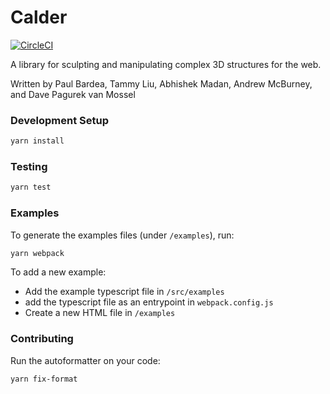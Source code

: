 # Calder
[![CircleCI](https://circleci.com/gh/calder-gl/calder/tree/master.svg?style=svg)](https://circleci.com/gh/calder-gl/calder/tree/master)

A library for sculpting and manipulating complex 3D structures for the web.

Written by Paul Bardea, Tammy Liu, Abhishek Madan, Andrew McBurney, and Dave Pagurek van Mossel

### Development Setup

```bash
yarn install
```

### Testing

```bash
yarn test
```

### Examples
To generate the examples files (under `/examples`), run:

```bash
yarn webpack
```

To add a new example:
- Add the example typescript file in `/src/examples`
- add the typescript file as an entrypoint in `webpack.config.js`
- Create a new HTML file in `/examples`

### Contributing
Run the autoformatter on your code:

```bash
yarn fix-format
```

